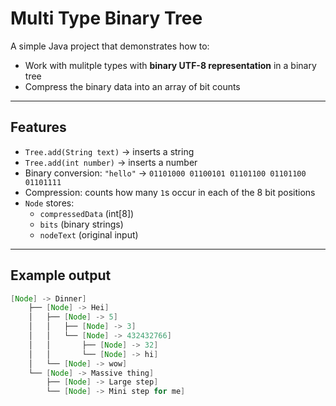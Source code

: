 # Multi Type Binary Tree

A simple Java project that demonstrates how to:

- Work with mulitple types with **binary UTF-8 representation** in a binary tree
- Compress the binary data into an array of bit counts  

---

## Features

- `Tree.add(String text)` → inserts a string 
- `Tree.add(int number)` → inserts a number
- Binary conversion: `"hello"` → `01101000 01100101 01101100 01101100 01101111`  
- Compression: counts how many `1`s occur in each of the 8 bit positions  
- `Node` stores:
  - `compressedData` (int[8])  
  - `bits` (binary strings)  
  - `nodeText` (original input)  

---

## Example output

```java
[Node] -> Dinner]
    ├── [Node] -> Hei]
    │   ├── [Node] -> 5]
    │   │   ├── [Node] -> 3]
    │   │   └── [Node] -> 432432766]
    │   │       ├── [Node] -> 32]
    │   │       └── [Node] -> hi]
    │   └── [Node] -> wow]
    └── [Node] -> Massive thing]
        ├── [Node] -> Large step]
        └── [Node] -> Mini step for me]
